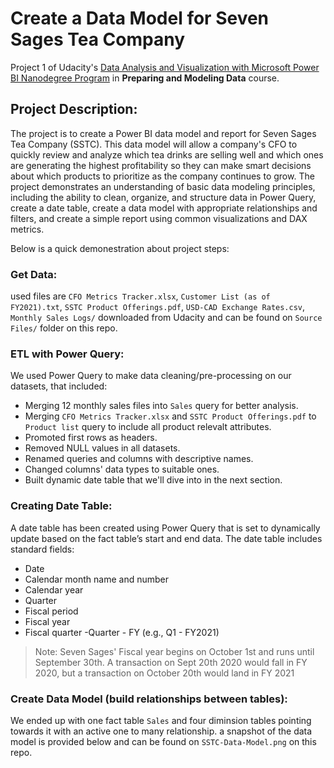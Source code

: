 # **Create a Data Model for Seven Sages Tea Company**

Project 1 of Udacity's [Data Analysis and Visualization with Microsoft Power BI Nanodegree Program](https://www.udacity.com/course/data-analysis-and-visualization-with-power-BI-nanodegree--nd331)
in **Preparing and Modeling Data** course.

## Project Description:
The project is to create a Power BI data model and report for Seven Sages Tea Company (SSTC). This data model will allow a company's CFO to quickly review and analyze which tea drinks are selling well and which ones are generating the highest profitability so they can make smart decisions about which products to prioritize as the company continues to grow.
The project demonstrates an understanding of basic data modeling principles, including the ability to clean, organize, and structure data in Power Query, create a date table, create a data model with appropriate relationships and filters, and create a simple report using common visualizations and DAX metrics.

Below is a quick demonestration about project steps:

### Get Data:
used files are `CFO Metrics Tracker.xlsx`, `Customer List (as of FY2021).txt`,
 `SSTC Product Offerings.pdf`, `USD-CAD Exchange Rates.csv`, 
 `Monthly Sales Logs/` downloaded from Udacity and can be found on `Source Files/` folder on this repo.

### ETL with Power Query:
We used Power Query to make data cleaning/pre-processing on our datasets, that included:
  - Merging 12 monthly sales files into `Sales` query for better analysis.
  - Merging `CFO Metrics Tracker.xlsx` and `SSTC Product Offerings.pdf` to `Product list` query to include all product relevalt attributes.
  - Promoted first rows as headers.
  - Removed NULL values in all datasets.
  - Renamed queries and columns with descriptive names.
  - Changed columns' data types to suitable ones.
  - Built dynamic date table that we'll dive into in the next section.    

### Creating Date Table:
A date table has been created using Power Query that is set to dynamically update based on the fact table’s start and end data.
The date table includes standard fields:

  - Date
  - Calendar month name and number
  - Calendar year
  - Quarter 
  - Fiscal period
  - Fiscal year
  - Fiscal quarter -Quarter - FY (e.g., Q1 - FY2021)

> Note: Seven Sages' Fiscal year begins on October 1st and runs until September 30th. A transaction on Sept 20th 2020 would fall in FY 2020, but a transaction on October 20th would land in FY 2021


### Create Data Model (build relationships between tables):
We ended up with one fact table `Sales` and four diminsion tables pointing towards it with an active one to many relationship.
a snapshot of the data model is provided below and can be found on `SSTC-Data-Model.png` on this repo.

